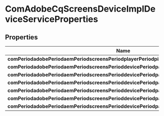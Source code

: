 
# ComAdobeCqScreensDeviceImplDeviceServiceProperties

## Properties
Name | Type | Description | Notes
------------ | ------------- | ------------- | -------------
**comPeriodadobePeriodaemPeriodscreensPeriodplayerPeriodpingfrequency** | [**ConfigNodePropertyInteger**](ConfigNodePropertyInteger.md) |  |  [optional]
**comPeriodadobePeriodaemPeriodscreensPerioddevicePeriodpaswordPeriodspecialchars** | [**ConfigNodePropertyString**](ConfigNodePropertyString.md) |  |  [optional]
**comPeriodadobePeriodaemPeriodscreensPerioddevicePeriodpaswordPeriodminlowercasechars** | [**ConfigNodePropertyInteger**](ConfigNodePropertyInteger.md) |  |  [optional]
**comPeriodadobePeriodaemPeriodscreensPerioddevicePeriodpaswordPeriodminuppercasechars** | [**ConfigNodePropertyInteger**](ConfigNodePropertyInteger.md) |  |  [optional]
**comPeriodadobePeriodaemPeriodscreensPerioddevicePeriodpaswordPeriodminnumberchars** | [**ConfigNodePropertyInteger**](ConfigNodePropertyInteger.md) |  |  [optional]
**comPeriodadobePeriodaemPeriodscreensPerioddevicePeriodpaswordPeriodminspecialchars** | [**ConfigNodePropertyInteger**](ConfigNodePropertyInteger.md) |  |  [optional]
**comPeriodadobePeriodaemPeriodscreensPerioddevicePeriodpaswordPeriodminlength** | [**ConfigNodePropertyInteger**](ConfigNodePropertyInteger.md) |  |  [optional]



